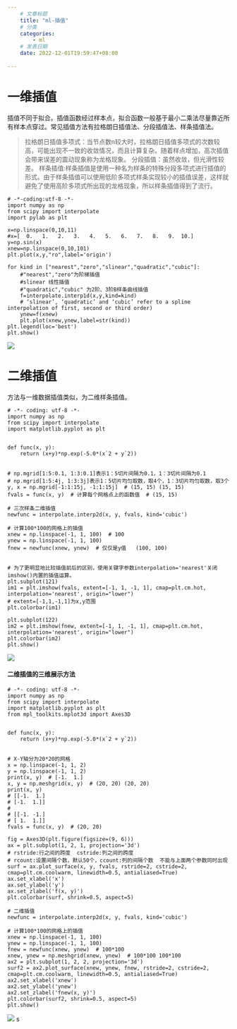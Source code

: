 ```yaml
---
    # 文章标题
    title: "ml-插值"
    # 分类
    categories: 
        - ml
    # 发表日期
    date: 2022-12-01T19:59:47+08:00
    
--- 
```


# 一维插值
插值不同于拟合。插值函数经过样本点，拟合函数一般基于最小二乘法尽量靠近所有样本点穿过。常见插值方法有拉格朗日插值法、分段插值法、样条插值法。
>拉格朗日插值多项式：当节点数n较大时，拉格朗日插值多项式的次数较高，可能出现不一致的收敛情况，而且计算复杂。随着样点增加，高次插值会带来误差的震动现象称为龙格现象。
分段插值：虽然收敛，但光滑性较差。
样条插值:样条插值是使用一种名为样条的特殊分段多项式进行插值的形式。由于样条插值可以使用低阶多项式样条实现较小的插值误差，这样就避免了使用高阶多项式所出现的龙格现象，所以样条插值得到了流行。
```
# -*-coding:utf-8 -*-
import numpy as np
from scipy import interpolate
import pylab as plt

x=np.linspace(0,10,11)
#x=[  0.   1.   2.   3.   4.   5.   6.   7.   8.   9.  10.]
y=np.sin(x)
xnew=np.linspace(0,10,101)
plt.plot(x,y,"ro",label='origin')

for kind in ["nearest","zero","slinear","quadratic","cubic"]:
    #"nearest","zero"为阶梯插值
    #slinear 线性插值
    #"quadratic","cubic" 为2阶、3阶B样条曲线插值
    f=interpolate.interp1d(x,y,kind=kind)
    # ‘slinear’, ‘quadratic’ and ‘cubic’ refer to a spline interpolation of first, second or third order)
    ynew=f(xnew)
    plt.plot(xnew,ynew,label=str(kind))
plt.legend(loc='best')
plt.show()
```
![](https://upload-images.jianshu.io/upload_images/18339009-f7ae3c6475e1c128.png?imageMogr2/auto-orient/strip%7CimageView2/2/w/1240)
# 二维插值
方法与一维数据插值类似，为二维样条插值。
```
# -*- coding: utf-8 -*-
import numpy as np
from scipy import interpolate
import matplotlib.pyplot as plt


def func(x, y):
    return (x+y)*np.exp(-5.0*(x`2 + y`2))


# np.mgrid[1:5:0.1, 1:3:0.1]表示1：5切片间隔为0.1，1：3切片间隔为0.1
# np.mgrid[1:5:4j, 1:3:3j]表示1：5切片均匀取数，取4个，1：3切片均匀取数，取3个
y, x = np.mgrid[-1:1:15j, -1:1:15j]  # (15, 15) (15, 15)
fvals = func(x, y)  # 计算每个网格点上的函数值  # (15, 15)

# 三次样条二维插值
newfunc = interpolate.interp2d(x, y, fvals, kind='cubic')

# 计算100*100的网格上的插值
xnew = np.linspace(-1, 1, 100)  # 100
ynew = np.linspace(-1, 1, 100)
fnew = newfunc(xnew, ynew)  # 仅仅是y值   (100, 100)


# 为了更明显地比较插值前后的区别，使用关键字参数interpolation='nearest'关闭imshow()内置的插值运算。
plt.subplot(121)
im1 = plt.imshow(fvals, extent=[-1, 1, -1, 1], cmap=plt.cm.hot, interpolation='nearest', origin="lower")
# extent=[-1,1,-1,1]为x,y范围
plt.colorbar(im1)

plt.subplot(122)
im2 = plt.imshow(fnew, extent=[-1, 1, -1, 1], cmap=plt.cm.hot, interpolation='nearest', origin="lower")
plt.colorbar(im2)
plt.show()
```
![](https://upload-images.jianshu.io/upload_images/18339009-a2386a869da38ab4.png?imageMogr2/auto-orient/strip%7CimageView2/2/w/1240)
#### 二维插值的三维展示方法
```
# -*- coding: utf-8 -*-
import numpy as np
from scipy import interpolate
import matplotlib.pyplot as plt
from mpl_toolkits.mplot3d import Axes3D


def func(x, y):
    return (x+y)*np.exp(-5.0*(x`2 + y`2))


# X-Y轴分为20*20的网格
x = np.linspace(-1, 1, 2)
y = np.linspace(-1, 1, 2)
print(x, y)  # [-1.  1.]
x, y = np.meshgrid(x, y)  # (20, 20) (20, 20)
print(x, y)
# [[-1.  1.]
# [-1.  1.]]
#
# [[-1. -1.]
# [ 1.  1.]]
fvals = func(x, y)  # (20, 20)

fig = Axes3D(plt.figure(figsize=(9, 6)))
ax = plt.subplot(1, 2, 1, projection='3d')
# rstride:行之间的跨度  cstride:列之间的跨度
# rcount:设置间隔个数，默认50个，ccount:列的间隔个数  不能与上面两个参数同时出现
surf = ax.plot_surface(x, y, fvals, rstride=2, cstride=2, cmap=plt.cm.coolwarm, linewidth=0.5, antialiased=True)
ax.set_xlabel('x')
ax.set_ylabel('y')
ax.set_zlabel('f(x, y)')
plt.colorbar(surf, shrink=0.5, aspect=5)

# 二维插值
newfunc = interpolate.interp2d(x, y, fvals, kind='cubic')

# 计算100*100的网格上的插值
xnew = np.linspace(-1, 1, 100)
ynew = np.linspace(-1, 1, 100)
fnew = newfunc(xnew, ynew)  # 100*100
xnew, ynew = np.meshgrid(xnew, ynew)  # 100*100 100*100
ax2 = plt.subplot(1, 2, 2, projection='3d')
surf2 = ax2.plot_surface(xnew, ynew, fnew, rstride=2, cstride=2, cmap=plt.cm.coolwarm, linewidth=0.5, antialiased=True)
ax2.set_xlabel('xnew')
ax2.set_ylabel('ynew')
ax2.set_zlabel('fnew(x, y)')
plt.colorbar(surf2, shrink=0.5, aspect=5)
plt.show()
```

![](https://upload-images.jianshu.io/upload_images/18339009-79c7fd49e80f3c62.png?imageMogr2/auto-orient/strip%7CimageView2/2/w/1240)
s
